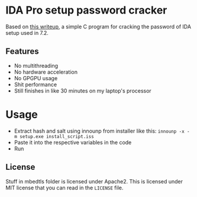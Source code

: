 # IDA Pro setup password cracker

Based on [this writeup](https://devco.re/blog/2019/06/21/operation-crack-hacking-IDA-Pro-installer-PRNG-from-an-unusual-way-en/), a simple C program for cracking the password of IDA setup used in 7.2.

## Features

* No multithreading
* No hardware acceleration
* No GPGPU usage
* Shit performance
* Still finishes in like 30 minutes on my laptop's processor

# Usage

* Extract hash and salt using innounp from installer like this: `innounp -x -m setup.exe install_script.iss`
* Paste it into the respective variables in the code
* Run

## License

Stuff in mbedtls folder is licensed under Apache2. This is licensed under MIT license that you can read in the `LICENSE` file.